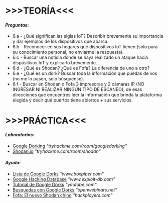 <body>
    <h1>>>>TEORÍA<<<</h1>
    <h4><em>Preguntas:</em></h4>
    <ul>
        <li>6.a - ¿Qué significan las siglas IoT? Describir brevemente su importancia y dar ejemplos de los dispositivos que abarca.</li>
        <li>6.b - Reconocer en sus hogares qué dispositivos IoT tienen (solo para su conocimiento personal, no enviarme la respuesta).</li>
        <li>6.c - Buscar una noticia donde se haya realizado un ataque hacia dispositivos IoT y explicarlo brevemente.</li>
        <li>6.d - ¿Qué es Shodan? ¿Qué es Fofa? La diferencia de uno a otro?</li>
        <li>6.e - ¿Qué es un dork? Buscar toda la información que puedas de vos (no me lo pasen, solo búsquense).</li>
        <li>6.f - Buscar en Shodan o Fofa 3 impresoras y 2 cámaras IP (NO INGRESAR NI REALIZAR NINGÚN TIPO DE ESCANEO), de esas direcciones que encuentres leer la información que brinda la plataforma elegida y decir qué puertos tiene abiertos + sus servicios.</li>
    </ul>
    <h1>>>>PRÁCTICA<<<</h1>
    <h4><em>Laboratorios:</em></h4>
    <ul>
        <li><a href="https://tryhackme.com/room/googledorking" target="_blank">Google Dorking</a> <em>"tryhackme.com/room/googledorking"</em></li>
        <li><a href="https://tryhackme.com/room/shodan" target="_blank">Shodan.io</a> <em>"tryhackme.com/room/shodan"</em></li>
    </ul>
    <h4><em>Ayuda:</em></h4>
    <ul>
        <li><a href="https://www.boxpiper.com/posts/google-dork-list" target="_blank">Lista de Google Dorks</a> <em>"www.boxpiper.com"</em></li>
        <li><a href="https://www.exploit-db.com/google-hacking-database" target="_blank">Google Hacking Database</a> <em>"www.exploit-db.com"</em></li>
        <li><a href="https://www.youtube.com/watch?v=0phCROiqNV4" target="_blank">Tutorial de Google Dorks</a> <em>"youtube.com"</em></li>
        <li><a href="https://openwebinars.net/blog/hacking-tutorial-busquedas-con-google-dorks/" target="_blank">Busquedas con Google Dorks</a> <em>"openwebinars.net"</em></li>
        <li><a href="https://www.hackplayers.com/2018/02/fofaso-el-nuevo-shodan-chino.html" target="_blank">Fofa: El nuevo Shodan chino</a> <em>"hackplayers.com"</em></li>
    </ul>

</body>
